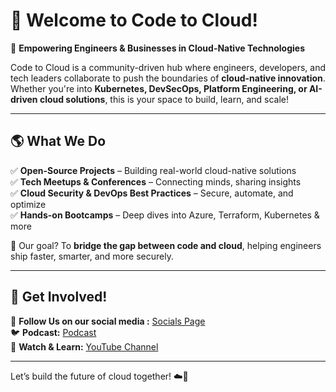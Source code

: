 # 🚀 Welcome to **Code to Cloud**!  

🔹 **Empowering Engineers & Businesses in Cloud-Native Technologies**  

Code to Cloud is a community-driven hub where engineers, developers, and tech leaders collaborate to push the boundaries of **cloud-native innovation**. Whether you're into **Kubernetes, DevSecOps, Platform Engineering, or AI-driven cloud solutions**, this is your space to build, learn, and scale!  

---

## 🌎 What We Do  

✅ **Open-Source Projects** – Building real-world cloud-native solutions  
✅ **Tech Meetups & Conferences** – Connecting minds, sharing insights  
✅ **Cloud Security & DevOps Best Practices** – Secure, automate, and optimize  
✅ **Hands-on Bootcamps** – Deep dives into Azure, Terraform, Kubernetes & more  

🎯 Our goal? To **bridge the gap between code and cloud**, helping engineers ship faster, smarter, and more securely.  

---

## 📌 Get Involved!  

📢 **Follow Us on our social media :** [Socials Page](https://connect.codetocloud.io)  
🐦 **Podcast:** [Podcast](https://codetocloud.podbean.com)  
🎥 **Watch & Learn:** [YouTube Channel](https://www.youtube.com/@Code-To-Cloud)  

---

Let’s build the future of cloud together! ☁️💙  

